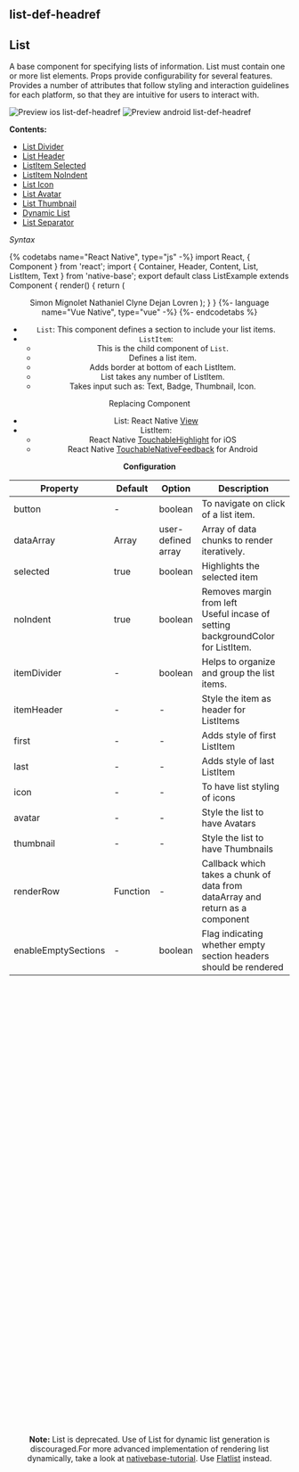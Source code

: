 ## list-def-headref
## List

A base component for specifying lists of information. List must contain one or more list elements. Props provide configurability for several features. Provides a number of attributes that follow styling and interaction guidelines for each platform, so that they are intuitive for users to interact with.<br />

![Preview ios list-def-headref](https://github.com/GeekyAnts/NativeBase-KitchenSink/raw/v2.6.1/screenshots/ios/list-basic.png)
![Preview android list-def-headref](https://github.com/GeekyAnts/NativeBase-KitchenSink/raw/v2.6.1/screenshots/android/list-basic.png)

**Contents:**
* [List Divider](Components.md#list-divider-headref)
* [List Header](Components.md#list-header-headref)
* [ListItem Selected](Components.md#listitem-selected-headref)
* [ListItem NoIndent](Components.md#listitem-noIndent-headref)
* [List Icon](Components.md#list-icon-headref)
* [List Avatar](Components.md#list-avatar-headref)
* [List Thumbnail](Components.md#list-thumbnail-headref)
* [Dynamic List](Components.md#dynamic-list-headref)
* [List Separator](Components.md#list-seperator-headref)

*Syntax*

{% codetabs name="React Native", type="js" -%}
import React, { Component } from 'react';
import { Container, Header, Content, List, ListItem, Text } from 'native-base';
export default class ListExample extends Component {
  render() {
    return (
      <Container>
        <Header />
        <Content>
          <List>
            <ListItem>
              <Text>Simon Mignolet</Text>
            </ListItem>
            <ListItem>
              <Text>Nathaniel Clyne</Text>
            </ListItem>
            <ListItem>
              <Text>Dejan Lovren</Text>
            </ListItem>
          </List>
        </Content>
      </Container>
    );
  }
}
{%- language name="Vue Native", type="vue" -%}
<template>
  <nb-container>
    <nb-header />
    <nb-content>
      <nb-list>
        <nb-list-item>
          <nb-text>Simon Mignolet</nb-text>
        </nb-list-item>
        <nb-list-item>
          <nb-text>Nathaniel Clyne</nb-text>
        </nb-list-item>
        <nb-list-item>
          <nb-text>Dejan Lovren</nb-text>
        </nb-list-item>
      </nb-list>
    </nb-content>
  </nb-container>
</template>
{%- endcodetabs %}
<br />

* <code>List</code>: This component defines a section to include your list items.
* <code>ListItem</code>:
  * This is the child component of <code>List</code>.
  * Defines a list item.
  * Adds border at bottom of each ListItem.
  * List takes any number of ListItem.
  * Takes input such as: Text, Badge, Thumbnail, Icon.

Replacing Component
* List: React Native [View](https://facebook.github.io/react-native/docs/view.html)
* ListItem:
  -   React Native [TouchableHighlight](https://facebook.github.io/react-native/docs/touchablehighlight.html) for iOS
  -   React Native [TouchableNativeFeedback](http://facebook.github.io/react-native/docs/touchablenativefeedback.html) for Android


**Configuration**

<table class="table table-bordered">
        <thead>
            <tr>
                <th>Property</th>
                <th>Default</th>
                <th>Option</th>
                <th width="50%">Description</th>
            </tr>
        </thead>
        <tbody>
            <tr>
                <td>button</td>
                <td> - </td>
                <td>boolean</td>
                <td>
                    To navigate on click of a list item.
                </td>
            </tr>
            <tr>
                <td>dataArray</td>
                <td> Array </td>
                <td> user-defined array </td>
                <td>Array of data chunks to render iteratively.</td>
            </tr>
            <tr>
                <td>selected</td>
                <td>true</td>
                <td>boolean</td>
                <td>
                    Highlights the selected item
                </td>
            </tr>
            <tr>
                <td>noIndent</td>
                <td>true</td>
                <td>boolean</td>
                <td>
                    Removes margin from left<br />
                    Useful incase of setting backgroundColor for ListItem.
                </td>
            </tr>
            <tr>
                <td>itemDivider</td>
                <td> - </td>
                <td>boolean</td>
                <td>Helps to organize and group the list items.</td>
            </tr>
            <tr>
                <td>itemHeader</td>
                <td> - </td>
                <td> - </td>
                <td>Style the item as header for ListItems</td>
            </tr>
            <tr>
                <td>first</td>
                <td> - </td>
                <td> - </td>
                <td>
                    Adds style of first ListItem
                </td>
            </tr>
            <tr>
                <td>last</td>
                <td> - </td>
                <td> - </td>
                <td>
                    Adds style of last ListItem
                </td>
            </tr>
            <tr>
                <td>icon</td>
                <td> - </td>
                <td> - </td>
                <td>
                    To have list styling of icons
                </td>
            </tr>
            <tr>
                <td>avatar</td>
                <td> - </td>
                <td> - </td>
                <td>
                    Style the list to have Avatars
                </td>
            </tr>
            <tr>
                <td>thumbnail</td>
                <td> - </td>
                <td> - </td>
                <td>
                    Style the list to have Thumbnails
                </td>
            </tr>
            <tr>
                <td>renderRow</td>
                <td> Function </td>
                <td> - </td>
                <td>
                    Callback which takes a chunk of data from dataArray and return as a component
                </td>
            </tr>
            <tr>
                <td>enableEmptySections</td>
                <td>-</td>
                <td>boolean</td>
                <td>
                    Flag indicating whether empty section headers should be rendered
                </td>
            </tr>
        </tbody>
    </table>
     <p>
    <div id="" class="mobileDevice" style="background: url(&quot;https://docs.nativebase.io/docs/assets/iosphone.png&quot;) no-repeat; padding: 63px 20px 100px 15px; width: 292px; height: 600px;margin:0 auto;float:none;">
        <img src="https://github.com/GeekyAnts/NativeBase-KitchenSink/raw/v2.6.1/screenshots/ios/list-basic.png" alt="" style="display:block !important" />
    </div>
</p>
    <br />

**Note:** List is deprecated. Use of List for dynamic list generation is discouraged.For more advanced implementation of rendering list dynamically, take a look at [nativebase-tutorial](https://github.com/GeekyAnts/nativebase-tutorial). Use [Flatlist](https://facebook.github.io/react-native/docs/flatlist.html) instead.
